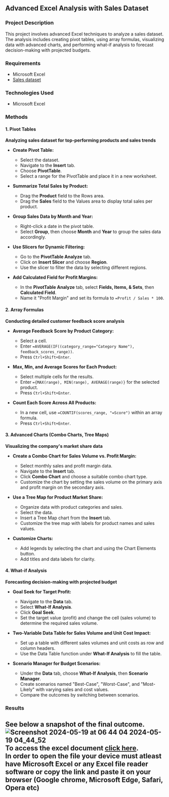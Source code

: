 
## Advanced Excel Analysis with Sales Dataset

### Project Description
This project involves advanced Excel techniques to analyze a sales dataset. The analysis includes creating pivot tables, using array formulas, visualizing data with advanced charts, and performing what-if analysis to forecast decision-making with projected budgets.

### Requirements
- Microsoft Excel
- [Sales dataset](https://witscloud-my.sharepoint.com/:x:/g/personal/2168978_students_wits_ac_za/EUdSzYo6vnVKjp7EA9TMQY0BNWGA4tWtOor8H1VDsvpxKg?e=UTduge)

### Technologies Used
- Microsoft Excel

### Methods

#### 1. Pivot Tables
**Analyzing sales dataset for top-performing products and sales trends**

- **Create Pivot Table:**
  - Select the dataset.
  - Navigate to the **Insert** tab.
  - Choose **PivotTable**.
  - Select a range for the PivotTable and place it in a new worksheet.

- **Summarize Total Sales by Product:**
  - Drag the **Product** field to the Rows area.
  - Drag the **Sales** field to the Values area to display total sales per product.

- **Group Sales Data by Month and Year:**
  - Right-click a date in the pivot table.
  - Select **Group**, then choose **Month** and **Year** to group the sales data accordingly.

- **Use Slicers for Dynamic Filtering:**
  - Go to the **PivotTable Analyze** tab.
  - Click on **Insert Slicer** and choose **Region**.
  - Use the slicer to filter the data by selecting different regions.

- **Add Calculated Field for Profit Margins:**
  - In the **PivotTable Analyze** tab, select **Fields, Items, & Sets**, then **Calculated Field**.
  - Name it "Profit Margin" and set its formula to `=Profit / Sales * 100`.

#### 2. Array Formulas
**Conducting detailed customer feedback score analysis**

- **Average Feedback Score by Product Category:**
  - Select a cell.
  - Enter `=AVERAGE(IF((category_range="Category Name"), feedback_scores_range))`.
  - Press `Ctrl+Shift+Enter`.

- **Max, Min, and Average Scores for Each Product:**
  - Select multiple cells for the results.
  - Enter `={MAX(range), MIN(range), AVERAGE(range)}` for the selected product.
  - Press `Ctrl+Shift+Enter`.

- **Count Each Score Across All Products:**
  - In a new cell, use `=COUNTIF(scores_range, "=Score")` within an array formula.
  - Press `Ctrl+Shift+Enter`.

#### 3. Advanced Charts (Combo Charts, Tree Maps)
**Visualizing the company's market share data**

- **Create a Combo Chart for Sales Volume vs. Profit Margin:**
  - Select monthly sales and profit margin data.
  - Navigate to the **Insert** tab.
  - Click **Combo Chart** and choose a suitable combo chart type.
  - Customize the chart by setting the sales volume on the primary axis and profit margin on the secondary axis.

- **Use a Tree Map for Product Market Share:**
  - Organize data with product categories and sales.
  - Select the data.
  - Insert a Tree Map chart from the **Insert** tab.
  - Customize the tree map with labels for product names and sales values.

- **Customize Charts:**
  - Add legends by selecting the chart and using the Chart Elements button.
  - Add titles and data labels for clarity.

#### 4. What-if Analysis
**Forecasting decision-making with projected budget**

- **Goal Seek for Target Profit:**
  - Navigate to the **Data** tab.
  - Select **What-If Analysis**.
  - Click **Goal Seek**.
  - Set the target value (profit) and change the cell (sales volume) to determine the required sales volume.

- **Two-Variable Data Table for Sales Volume and Unit Cost Impact:**
  - Set up a table with different sales volumes and unit costs as row and column headers.
  - Use the Data Table function under **What-If Analysis** to fill the table.

- **Scenario Manager for Budget Scenarios:**
  - Under the **Data** tab, choose **What-If Analysis**, then **Scenario Manager**.
  - Create scenarios named "Best-Case", "Worst-Case", and "Most-Likely" with varying sales and cost values.
  - Compare the outcomes by switching between scenarios.

### Results

See below a snapshot of the final outcome.
![Screenshot 2024-05-19 at 06 44 04 2024-05-19 04_44_52](https://github.com/JonasGiven/-Advanced-Excel-Analysis-with-Sales-Dataset/assets/169194581/a3358ec9-53d6-45bd-93af-27f0352dd2d0)
To access the excel document [click here](https://witscloud-my.sharepoint.com/:x:/g/personal/2168978_students_wits_ac_za/EWrsXQKuuSZIkJOVXOGKg5cBIIsEwLcrG3OiQgbrOUstJA?e=0vhSq0).<br/>
In order to open the file your device must atleast have Microsoft Excel or any Excel file reader software or copy the link and paste it on your browser (Google chrome, Microsoft Edge, Safari, Opera etc)
---

